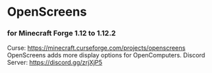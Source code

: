 # OpenScreens
### for Minecraft Forge 1.12 to 1.12.2
Curse: https://minecraft.curseforge.com/projects/openscreens
OpenScreens adds more display options for OpenComputers.
Discord Server: https://discord.gg/zrjXjP5
